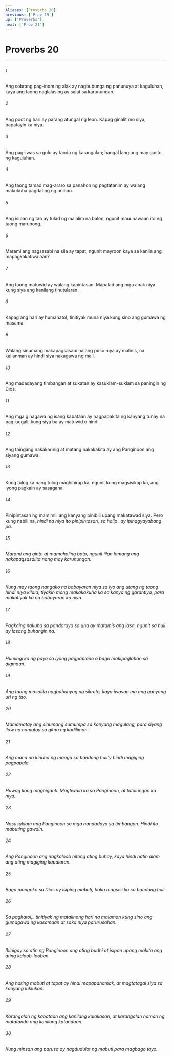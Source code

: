 ```yaml
---
Aliases: [Proverbs 20]
previous: ['Prov 19']
up: ['Proverbs']
next: ['Prov 21']
---
```

# Proverbs 20

***






















###### 1 










Ang sobrang pag-inom ng alak ay nagbubunga ng panunuya at kaguluhan, kaya ang taong naglalasing ay salat sa karunungan. 





















###### 2 










Ang poot ng hari ay parang atungal ng leon. Kapag ginalit mo siya, papatayin ka niya. 





















###### 3 










Ang pag-iwas sa gulo ay tanda ng karangalan; hangal lang ang may gusto ng kaguluhan. 





















###### 4 










Ang taong tamad mag-araro sa panahon ng pagtatanim ay walang makukuha pagdating ng anihan. 





















###### 5 










Ang isipan ng tao ay tulad ng malalim na balon, ngunit mauunawaan ito ng taong marunong. 





















###### 6 










Marami ang nagsasabi na sila ay tapat, ngunit mayroon kaya sa kanila ang mapagkakatiwalaan? 





















###### 7 










Ang taong matuwid ay walang kapintasan. Mapalad ang mga anak niya kung siya ang kanilang tinutularan. 





















###### 8 










Kapag ang hari ay humahatol, tinitiyak muna niya kung sino ang gumawa ng masama. 





















###### 9 










Walang sinumang makapagsasabi na ang puso niya ay malinis, na kailanman ay hindi siya nakagawa ng mali. 





















###### 10 










Ang madadayang timbangan at sukatan ay kasuklam-suklam sa paningin ng Dios. 





















###### 11 










Ang mga ginagawa ng isang kabataan ay nagpapakita ng kanyang tunay na pag-uugali, kung siya ba ay matuwid o hindi. 





















###### 12 










Ang taingang nakakarinig at matang nakakakita ay ang Panginoon ang siyang gumawa. 





















###### 13 










Kung tulog ka nang tulog maghihirap ka, ngunit kung magsisikap ka, ang iyong pagkain ay sasagana. 





















###### 14 










Pinipintasan ng mamimili ang kanyang binibili upang makatawad siya. Pero kung nabili na, <i class="trans-change">hindi na niya ito pinipintasan, sa halip_ ay ipinagyayabang pa. 





















###### 15 










Marami ang ginto at mamahaling bato, ngunit iilan lamang ang nakapagsasalita nang may karunungan. 





















###### 16 










Kung may taong nangako na babayaran niya sa iyo ang utang ng taong hindi niya kilala, tiyakin mong makakakuha ka sa kanya ng garantiya, para makatiyak ka na babayaran ka niya. 





















###### 17 










Pagkaing nakuha sa pandaraya sa una ay matamis ang lasa, ngunit sa huli ay lasang buhangin na. 





















###### 18 










Humingi ka ng payo sa iyong pagpaplano o bago makipaglaban sa digmaan. 





















###### 19 










Ang taong masalita nagbubunyag ng sikreto, kaya iwasan mo ang ganyang uri ng tao. 





















###### 20 










Mamamatay ang sinumang sumumpa sa kanyang magulang, para siyang ilaw na namatay sa gitna ng kadiliman. 





















###### 21 










Ang mana na kinuha ng maaga sa bandang huliʼy hindi magiging pagpapala. 





















###### 22 










Huwag kang maghiganti. Magtiwala ka sa Panginoon, at tutulungan ka niya. 





















###### 23 










Nasusuklam ang Panginoon sa mga nandadaya sa timbangan. Hindi ito mabuting gawain. 





















###### 24 










Ang Panginoon ang nagkaloob nitong ating buhay, kaya hindi natin alam ang ating magiging kapalaran. 





















###### 25 










Bago mangako sa Dios ay isiping mabuti, baka magsisi ka sa bandang huli. 





















###### 26 










<i class="trans-change">Sa paghatol,_ tinitiyak ng matalinong hari na malaman kung sino ang gumagawa ng kasamaan at saka niya parurusahan. 





















###### 27 










Ibinigay sa atin ng Panginoon ang ating budhi at isipan upang makita ang ating kaloob-looban. 





















###### 28 










Ang haring mabuti at tapat ay hindi mapapahamak, at magtatagal siya sa kanyang luklukan. 





















###### 29 










Karangalan ng kabataan ang kanilang kalakasan, at karangalan naman ng matatanda ang kanilang katandaan. 





















###### 30 










Kung minsan ang parusa ay nagdudulot ng mabuti para magbago tayo.
